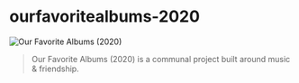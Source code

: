 # ourfavoritealbums-2020
![Our Favorite Albums (2020)](https://res.cloudinary.com/da32ufmnf/image/upload/v1609364926/ourfavoritealbums-2020/readme_zkrv3i.png)

> Our Favorite Albums (2020) is a communal project built around music & friendship.


